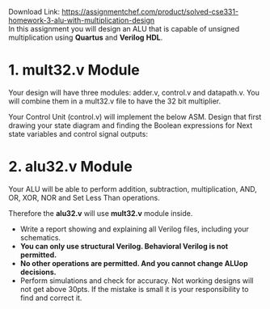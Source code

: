 Download Link: https://assignmentchef.com/product/solved-cse331-homework-3-alu-with-multiplication-design
<br>
In this assignment you will design an ALU that is capable of unsigned multiplication using <strong>Quartus</strong> and <strong>Verilog</strong> <strong>HDL</strong>.

<h1>1.     mult32.v Module</h1>




Your design will have three modules: adder.v, control.v and datapath.v. You will combine them in a mult32.v file to have the 32 bit multiplier.

Your Control Unit (control.v) will implement the below ASM. Design that first drawing your state diagram and finding the Boolean expressions for Next state variables and control signal outputs:

<h1>2.     alu32.v Module</h1>

Your ALU will be able to perform addition, subtraction, multiplication, AND, OR, XOR, NOR and Set Less Than operations.

Therefore the <strong>alu32.v</strong> will use <strong>mult32.v</strong> module inside.




<ul>

 <li>Write a report showing and explaining all Verilog files, including your schematics.</li>

 <li><strong>You can only use structural Verilog. Behavioral Verilog is not permitted. </strong></li>

 <li><strong>No other operations are permitted. And you cannot change ALUop decisions. </strong></li>

 <li>Perform simulations and check for accuracy. Not working designs will not get above 30pts. If the mistake is small it is your responsibility to find and correct it.</li>

</ul>